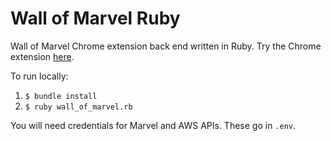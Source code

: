 # Wall of Marvel Ruby

Wall of Marvel Chrome extension back end written in Ruby. Try the Chrome extension [here](https://chrome.google.com/webstore/detail/wall-of-marvel/lbjipikblijeahgenjlenchakampaglh).

To run locally:

1. `$ bundle install`
1. `$ ruby wall_of_marvel.rb`

You will need credentials for Marvel and AWS APIs. These go in `.env`.
